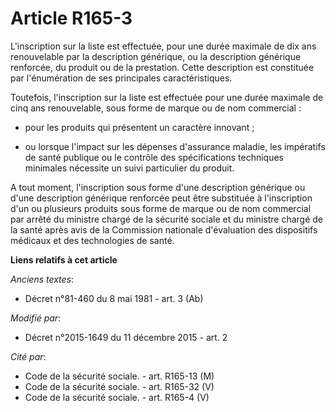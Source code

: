 # Article R165-3

L'inscription sur la liste est effectuée, pour une durée maximale de dix ans renouvelable par la description générique, ou la
description générique renforcée, du produit ou de la prestation. Cette description est constituée par l'énumération de ses
principales caractéristiques. 

Toutefois, l'inscription sur la liste est effectuée pour une durée maximale de cinq ans renouvelable, sous forme de marque ou
de nom commercial :

- pour les produits qui présentent un caractère innovant ;

- ou lorsque l'impact sur les dépenses d'assurance maladie, les impératifs de santé publique ou le contrôle des
spécifications techniques minimales nécessite un suivi particulier du produit.

A tout moment, l'inscription sous forme d'une description générique ou d'une description générique renforcée peut être
substituée à l'inscription d'un ou plusieurs produits sous forme de marque ou de nom commercial par arrêté du ministre chargé
de la sécurité sociale et du ministre chargé de la santé après avis de la Commission nationale d'évaluation des dispositifs
médicaux et des technologies de santé.

**Liens relatifs à cet article**

_Anciens textes_:

  - Décret n°81-460 du 8 mai 1981 - art. 3 (Ab)

_Modifié par_:

  - Décret n°2015-1649 du 11 décembre 2015 - art. 2

_Cité par_:

  - Code de la sécurité sociale. - art. R165-13 (M)
  - Code de la sécurité sociale. - art. R165-32 (V)
  - Code de la sécurité sociale. - art. R165-4 (V)
